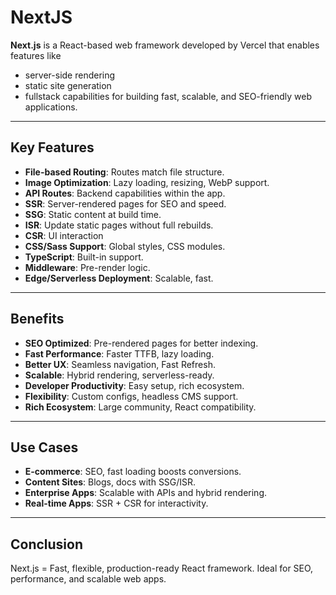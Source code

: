 # NextJS

**Next.js** is a React-based web framework developed by Vercel that enables features like

- server-side rendering
- static site generation
- fullstack capabilities for building fast, scalable, and SEO-friendly web applications.

---

## Key Features

- **File-based Routing**: Routes match file structure.
- **Image Optimization**: Lazy loading, resizing, WebP support.
- **API Routes**: Backend capabilities within the app.
- **SSR**: Server-rendered pages for SEO and speed.
- **SSG**: Static content at build time.
- **ISR**: Update static pages without full rebuilds.
- **CSR**: UI interaction
- **CSS/Sass Support**: Global styles, CSS modules.
- **TypeScript**: Built-in support.
- **Middleware**: Pre-render logic.
- **Edge/Serverless Deployment**: Scalable, fast.

---

## Benefits

- **SEO Optimized**: Pre-rendered pages for better indexing.
- **Fast Performance**: Faster TTFB, lazy loading.
- **Better UX**: Seamless navigation, Fast Refresh.
- **Scalable**: Hybrid rendering, serverless-ready.
- **Developer Productivity**: Easy setup, rich ecosystem.
- **Flexibility**: Custom configs, headless CMS support.
- **Rich Ecosystem**: Large community, React compatibility.

---

## Use Cases

- **E-commerce**: SEO, fast loading boosts conversions.
- **Content Sites**: Blogs, docs with SSG/ISR.
- **Enterprise Apps**: Scalable with APIs and hybrid rendering.
- **Real-time Apps**: SSR + CSR for interactivity.

---

## Conclusion

Next.js = Fast, flexible, production-ready React framework. Ideal for SEO, performance, and scalable web apps.
